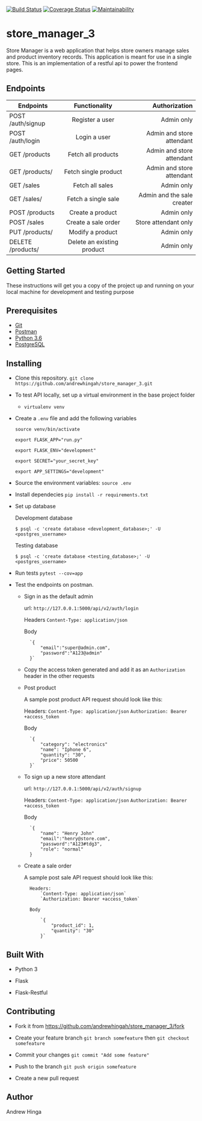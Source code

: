 [![Build Status](https://travis-ci.com/andrewhingah/store_manager_3.svg?branch=develop)](https://travis-ci.com/andrewhingah/store_manager_3)
[![Coverage Status](https://coveralls.io/repos/github/andrewhingah/store_manager_3/badge.svg?branch=bg-fix-tear-down-in-tests-%23161656911)](https://coveralls.io/github/andrewhingah/store_manager_3?branch=bg-fix-tear-down-in-tests-%23161656911)
[![Maintainability](https://api.codeclimate.com/v1/badges/262d9eee667b4517dcad/maintainability)](https://codeclimate.com/github/andrewhingah/store_manager_3/maintainability)
# store_manager_3
Store Manager is a web application that helps store owners manage sales and product inventory records. This application is meant for use in a single store.
This is an implementation of a restful api to power the frontend pages.

## Endpoints

| Endpoints                    | Functionality              | Authorization              |
| -----------------------------|:--------------------------:| --------------------------:|
| POST /auth/signup            | Register a user            | Admin only                 |
| POST /auth/login             | Login a user               | Admin and store attendant  |
| GET /products                | Fetch all products         | Admin and store attendant  |
| GET /products/<productId>    | Fetch single product       | Admin and store attendant  |
| GET /sales                   | Fetch all sales            | Admin only                 |
| GET /sales/<saleId>          | Fetch a single sale        | Admin and the sale creater |
| POST /products               | Create a product           | Admin only                 |
| POST /sales                  | Create a sale order        | Store attendant only       |
| PUT /products/<productId>    | Modify a product           | Admin only                 |
| DELETE /products/<productId> | Delete an existing product | Admin only                 |

## Getting Started

These instructions will get you a copy of the project up and running on your local machine for development and testing purpose

## Prerequisites

- [Git](https://git-scm.com/downloads)
- [Postman](https://www.getpostman.com/apps)
- [Python 3.6](https://www.python.org/)
- [PostgreSQL](https://www.postgresql.org/)

## Installing

- Clone this repository. `git clone https://github.com/andrewhingah/store_manager_3.git`


- To test API locally, set up a virtual environment in the base project folder

	- `virtualenv venv`

- Create a `.env` file and add the following variables

	`source venv/bin/activate`

	`export FLASK_APP="run.py"`

	`export FLASK_ENV="development"`

	`export SECRET="your_secret_key"`

	`export APP_SETTINGS="development"`


- Source the environment variables: `source .env`

- Install dependecies `pip install -r requirements.txt`

- Set up database

	Development database

	`$ psql -c 'create database <development_database>;' -U <postgres_username>`

	Testing database

	`$ psql -c 'create database <testing_database>;' -U <postgres_username>`

- Run tests `pytest --cov=app`

- Test the endpoints on postman.

	- Sign in as the default admin
	
		url:
			`http://127.0.0.1:5000/api/v2/auth/login`

		Headers
			`Content-Type: application/json`

		Body

			`{
				"email":"super@admin.com",
				"password":"A123@admin"
			}`


	- Copy the access token generated and add it as an `Authorization` header in the other requests

	- Post product

		A sample post product API request should look like this:

		Headers:
			`Content-Type: application/json`
			`Authorization: Bearer +access_token`


		Body

			`{
				"category": "electronics"
				"name": "Iphone 6",
				"quantity": "30",
				"price": 50500
			}`

	- To sign up a new store attendant

		url:
			`http://127.0.0.1:5000/api/v2/auth/signup`

		Headers:
			`Content-Type: application/json`
			`Authorization: Bearer +access_token`

		Body

			`{
				"name": "Henry John"
				"email":"henry@store.com",
				"password":"A123#tdg3",
				"role": "normal"
			}

	- Create a sale order

		A sample post sale API request should look like this:

			Headers:
				`Content-Type: application/json`
				`Authorization: Bearer +access_token`

			Body

				`{
					"product_id": 1,
					"quantity": "30"
				}`


## Built With

- Python 3

- Flask

- Flask-Restful

## Contributing

- Fork it from https://github.com/andrewhingah/store_manager_3/fork

- Create your feature branch `git branch somefeature` then `git checkout somefeature`

- Commit your changes `git commit "Add some feature"`

- Push to the branch `git push origin somefeature`

- Create a new pull request

## Author

Andrew Hinga
